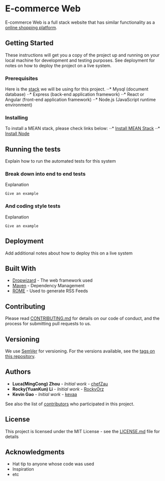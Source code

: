 # E-commerce Web

E-commerce Web is a full stack website that has similar functionality as a [online shopping platform](https://uexpress.ca/).

## Getting Started

These instructions will get you a copy of the project up and running on your local machine for development and testing purposes. See deployment for notes on how to deploy the project on a live system.

### Prerequisites

Here is the [stack](https://en.wikipedia.org/wiki/MEAN_(solution_stack)) we will be using for this project. 
⋅⋅* Mysql (document database)
⋅⋅* Express (back-end application framework)
⋅⋅* React or Angular (front-end application framework)
⋅⋅* Node.js (JavaScript runtime environment)

### Installing

To install a MEAN stack, please check links below:
⋅⋅* [Install MEAN Stack](http://osa.ma/2018/install-mean-stack-on-mac/)
⋅⋅* [Install Node](https://nodejs.org/en/download/)

## Running the tests

Explain how to run the automated tests for this system

### Break down into end to end tests

Explanation

```
Give an example
```

### And coding style tests

Explanation

```
Give an example
```

## Deployment

Add additional notes about how to deploy this on a live system

## Built With

* [Dropwizard](http://www.dropwizard.io/1.0.2/docs/) - The web framework used
* [Maven](https://maven.apache.org/) - Dependency Management
* [ROME](https://rometools.github.io/rome/) - Used to generate RSS Feeds

## Contributing

Please read [CONTRIBUTING.md](https://gist.github.com/PurpleBooth/b24679402957c63ec426) for details on our code of conduct, and the process for submitting pull requests to us.

## Versioning

We use [SemVer](http://semver.org/) for versioning. For the versions available, see the [tags on this repository](https://github.com/your/project/tags). 

## Authors

* **Luca(MingCong) Zhou** - *Initial work* - [chefZau](https://github.com/chefZau)
* **Rocky(YuanKun) Li** - *Initial work* - [RockyOrz](https://github.com/RockyOrz)
* **Kevin Gao** - *Initial work* - [kevaa](https://github.com/kevaa)

See also the list of [contributors](https://github.com/your/project/contributors) who participated in this project.

## License

This project is licensed under the MIT License - see the [LICENSE.md](LICENSE.md) file for details

## Acknowledgments

* Hat tip to anyone whose code was used
* Inspiration
* etc

